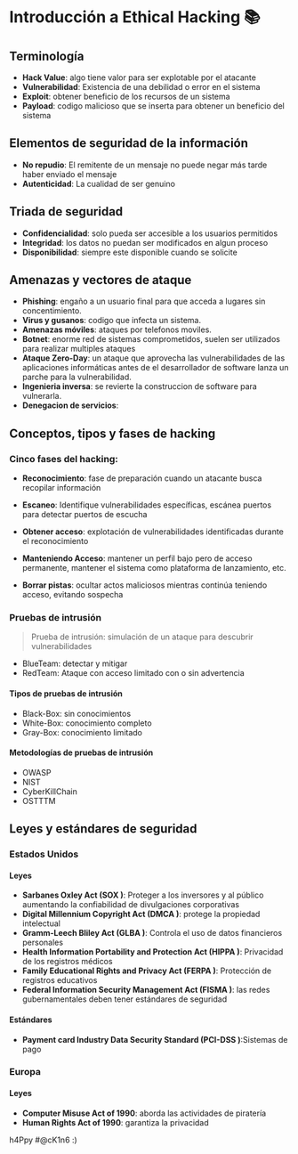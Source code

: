 # Introducción a Ethical Hacking 📚

## Terminología 

* **Hack Value**: algo tiene valor para ser explotable por el atacante
* **Vulnerabilidad**: Existencia de una debilidad o error en el sistema
* **Exploit**: obtener beneficio de los recursos de un sistema
* **Payload**: codigo malicioso que se inserta para obtener un beneficio del sistema

## Elementos de seguridad de la información 

* **No repudio**: El remitente de un mensaje no puede negar más tarde haber enviado el mensaje
* **Autenticidad**: La cualidad de ser genuino

## Triada de seguridad

* **Confidencialidad**: solo pueda ser accesible a los usuarios permitidos
* **Integridad**: los datos no puedan ser modificados en algun proceso
* **Disponibilidad**: siempre este disponible cuando se solicite


## Amenazas y vectores de ataque

* **Phishing**: engaño a un usuario final para que acceda a lugares sin concentimiento.
* **Virus y gusanos**: codigo que infecta un sistema.
* **Amenazas móviles**: ataques por telefonos moviles.
* **Botnet**: enorme red de sistemas comprometidos, suelen ser utilizados para realizar multiples ataques
* **Ataque Zero-Day**: un ataque que aprovecha las vulnerabilidades de las aplicaciones informáticas antes de el desarrollador de software lanza un parche para la vulnerabilidad.
* **Ingenieria inversa**: se revierte la construccion de software para vulnerarla.
* **Denegacion de servicios**: 

## Conceptos, tipos y fases de hacking

### Cinco fases del hacking:

* **Reconocimiento**: fase de preparación cuando un atacante busca recopilar información

* **Escaneo**: Identifique vulnerabilidades específicas, escánea puertos para detectar puertos de escucha

* **Obtener acceso**: explotación de vulnerabilidades identificadas durante el reconocimiento

* **Manteniendo Acceso**: mantener un perfil bajo pero de acceso permanente, mantener el sistema como plataforma de lanzamiento, etc.

* **Borrar pistas**: ocultar actos maliciosos mientras continúa teniendo acceso, evitando sospecha

### Pruebas de intrusión

> Prueba de intrusión: simulación de un ataque para descubrir vulnerabilidades

- BlueTeam: detectar y mitigar
- RedTeam: Ataque con acceso limitado con o sin advertencia

#### Tipos de pruebas de intrusión

- Black-Box: sin conocimientos
- White-Box: conocimiento completo
- Gray-Box: conocimiento limitado

#### Metodologías de pruebas de intrusión

- OWASP
- NIST
- CyberKillChain
- OSTTTM

## Leyes y estándares de seguridad

### Estados Unidos

#### Leyes

* **Sarbanes Oxley Act (SOX \)**: Proteger a los inversores y al público aumentando la confiabilidad de divulgaciones corporativas
* **Digital Millennium Copyright Act (DMCA \)**: protege la propiedad intelectual
* **Gramm-Leech Bliley Act (GLBA \)**: Controla el uso de datos financieros personales
* **Health Information Portability and Protection Act (HIPPA \)**: Privacidad de los registros médicos
* **Family Educational Rights and Privacy Act (FERPA \)**: Protección de registros educativos
* **Federal Information Security Management Act (FISMA \)**: las redes gubernamentales deben tener estándares de seguridad

#### Estándares

* **Payment card Industry Data Security Standard (PCI-DSS \)**:Sistemas de pago

### Europa

#### Leyes

* **Computer Misuse Act of 1990**: aborda las actividades de piratería
* **Human Rights Act of 1990**: garantiza la privacidad

h4Ppy #@cK1n6 :)

